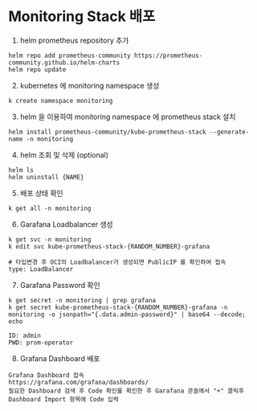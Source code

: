 # Monitoring Stack 배포

1. helm prometheus repository 추가
```
helm repo add prometheus-community https://prometheus-community.github.io/helm-charts
helm repo update
```
2. kubernetes 에 monitoring namespace 생성
```
k create namespace monitoring
```
3. helm 을 이용하여 monitoring namespace 에 prometheus stack 설치
```
helm install prometheus-community/kube-prometheus-stack --generate-name -n monitoring
```
4. helm 조회 및 삭제 (optional)
```
helm ls
helm uninstall {NAME}
```
5. 배포 상태 확인
```
k get all -n monitoring
```
6. Garafana Loadbalancer 생성
```
k get svc -n monitoring
k edit svc kube-prometheus-stack-{RANDOM_NUMBER}-grafana

# 타입변경 후 OCI의 Loadbalancer가 생성되면 PublicIP 를 확인하여 접속
type: LoadBalancer
```
7. Garafana Password 확인
```
k get secret -n monitoring | grep grafana
k get secret kube-prometheus-stack-{RANDOM_NUMBER}-grafana -n monitoring -o jsonpath="{.data.admin-password}" | base64 --decode; echo

ID: admin
PWD: prom-operator
```
8. Grafana Dashboard 배포
```
Grafana Dashboard 접속
https://grafana.com/grafana/dashboards/
필요한 Dashboard 검색 후 Code 확인를 확인한 후 Garafana 콘솔에서 "+" 클릭후 Dashboard Import 항목에 Code 입력
```
